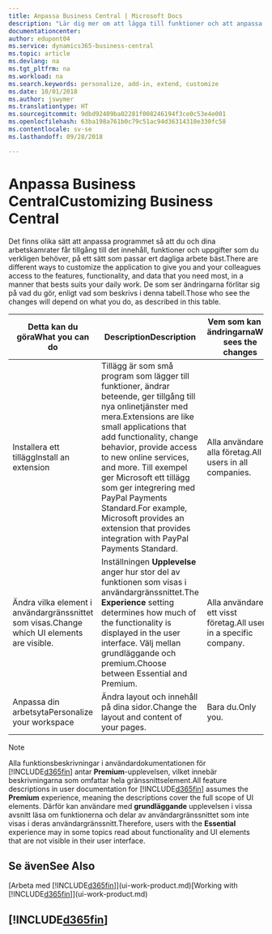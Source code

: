 ```yaml
---
title: Anpassa Business Central | Microsoft Docs
description: "Lär dig mer om att lägga till funktioner och att anpassa Business Central."
documentationcenter: 
author: edupont04
ms.service: dynamics365-business-central
ms.topic: article
ms.devlang: na
ms.tgt_pltfrm: na
ms.workload: na
ms.search.keywords: personalize, add-in, extend, customize
ms.date: 10/01/2018
ms.author: jswymer
ms.translationtype: HT
ms.sourcegitcommit: 9dbd92409ba02281f008246194f3ce0c53e4e001
ms.openlocfilehash: 63ba198a761b0c79c51ac94d36314310e330fc58
ms.contentlocale: sv-se
ms.lasthandoff: 09/28/2018

---
```

# <a name="customizing-business-central"></a><span data-ttu-id="789cb-103">Anpassa Business Central</span><span class="sxs-lookup"><span data-stu-id="789cb-103">Customizing Business Central</span></span>
<span data-ttu-id="789cb-104">Det finns olika sätt att anpassa programmet så att du och dina arbetskamrater får tillgång till det innehåll, funktioner och uppgifter som du verkligen behöver, på ett sätt som passar ert dagliga arbete bäst.</span><span class="sxs-lookup"><span data-stu-id="789cb-104">There are different ways to customize the application to give you and your colleagues access to the features, functionality, and data that you need most, in a manner that bests suits your daily work.</span></span> <span data-ttu-id="789cb-105">De som ser ändringarna förlitar sig på vad du gör, enligt vad som beskrivs i denna tabell.</span><span class="sxs-lookup"><span data-stu-id="789cb-105">Those who see the changes will depend on what you do, as described in this table.</span></span>

| <span data-ttu-id="789cb-106">Detta kan du göra</span><span class="sxs-lookup"><span data-stu-id="789cb-106">What you can do</span></span>    |  <span data-ttu-id="789cb-107">Description</span><span class="sxs-lookup"><span data-stu-id="789cb-107">Description</span></span>  |  <span data-ttu-id="789cb-108">Vem som kan se ändringarna</span><span class="sxs-lookup"><span data-stu-id="789cb-108">Who sees the changes</span></span>  |  <span data-ttu-id="789cb-109">Mer information</span><span class="sxs-lookup"><span data-stu-id="789cb-109">More information</span></span>  |
|-----|---------------|---------|-------|
|<span data-ttu-id="789cb-110">Installera ett tillägg</span><span class="sxs-lookup"><span data-stu-id="789cb-110">Install an extension</span></span>|<span data-ttu-id="789cb-111">Tillägg är som små program som lägger till funktioner, ändrar beteende, ger tillgång till nya onlinetjänster med mera.</span><span class="sxs-lookup"><span data-stu-id="789cb-111">Extensions are like small applications that add functionality, change behavior, provide access to new online services, and more.</span></span> <span data-ttu-id="789cb-112">Till exempel ger Microsoft ett tillägg som ger integrering med PayPal Payments Standard.</span><span class="sxs-lookup"><span data-stu-id="789cb-112">For example, Microsoft provides an extension that provides integration with PayPal Payments Standard.</span></span>|<span data-ttu-id="789cb-113">Alla användare i alla företag.</span><span class="sxs-lookup"><span data-stu-id="789cb-113">All users in all companies.</span></span>|[<span data-ttu-id="789cb-114">Anpassa med tillägg</span><span class="sxs-lookup"><span data-stu-id="789cb-114">Customizing Using Extensions</span></span>](ui-extensions.md)|
|<span data-ttu-id="789cb-115">Ändra vilka element i användargränssnittet som visas.</span><span class="sxs-lookup"><span data-stu-id="789cb-115">Change which UI elements are visible.</span></span>|<span data-ttu-id="789cb-116">Inställningen **Upplevelse** anger hur stor del av funktionen som visas i användargränssnittet.</span><span class="sxs-lookup"><span data-stu-id="789cb-116">The **Experience** setting determines how much of the functionality is displayed in the user interface.</span></span> <span data-ttu-id="789cb-117">Välj mellan grundläggande och premium.</span><span class="sxs-lookup"><span data-stu-id="789cb-117">Choose between Essential and Premium.</span></span>|<span data-ttu-id="789cb-118">Alla användare i ett visst företag.</span><span class="sxs-lookup"><span data-stu-id="789cb-118">All users in a specific company.</span></span>|[<span data-ttu-id="789cb-119">Ändra vilka funktioner som visas</span><span class="sxs-lookup"><span data-stu-id="789cb-119">Changing Which Features are Displayed</span></span>](ui-experiences.md)|
|<span data-ttu-id="789cb-120">Anpassa din arbetsyta</span><span class="sxs-lookup"><span data-stu-id="789cb-120">Personalize your workspace</span></span>|<span data-ttu-id="789cb-121">Ändra layout och innehåll på dina sidor.</span><span class="sxs-lookup"><span data-stu-id="789cb-121">Change the layout and content of your pages.</span></span>|<span data-ttu-id="789cb-122">Bara du.</span><span class="sxs-lookup"><span data-stu-id="789cb-122">Only you.</span></span>|[<span data-ttu-id="789cb-123">Anpassa din arbetsyta</span><span class="sxs-lookup"><span data-stu-id="789cb-123">Personalizing Your Workspace</span></span>](ui-personalization-user.md)|

> [!NOTE]
> <span data-ttu-id="789cb-124">Alla funktionsbeskrivningar i användardokumentationen för [!INCLUDE[d365fin](includes/d365fin_md.md)] antar **Premium**-upplevelsen, vilket innebär beskrivningarna som omfattar hela gränssnittselement.</span><span class="sxs-lookup"><span data-stu-id="789cb-124">All feature descriptions in user documentation for [!INCLUDE[d365fin](includes/d365fin_md.md)] assumes the **Premium** experience, meaning the descriptions cover the full scope of UI elements.</span></span> <span data-ttu-id="789cb-125">Därför kan användare med **grundläggande** upplevelsen i vissa avsnitt läsa om funktionerna och delar av användargränssnittet som inte visas i deras användargränssnitt.</span><span class="sxs-lookup"><span data-stu-id="789cb-125">Therefore, users with the **Essential** experience may in some topics read about functionality and UI elements that are not visible in their user interface.</span></span>

## <a name="see-also"></a><span data-ttu-id="789cb-126">Se även</span><span class="sxs-lookup"><span data-stu-id="789cb-126">See Also</span></span>
<span data-ttu-id="789cb-127">[Arbeta med [!INCLUDE[d365fin](includes/d365fin_md.md)]](ui-work-product.md)</span><span class="sxs-lookup"><span data-stu-id="789cb-127">[Working with [!INCLUDE[d365fin](includes/d365fin_md.md)]](ui-work-product.md)</span></span>  

## [!INCLUDE[d365fin](includes/free_trial_md.md)]  

